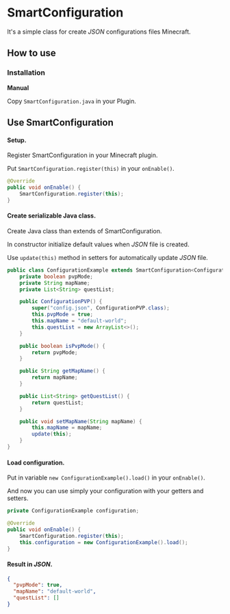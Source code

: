 # SmartConfiguration
It's a simple class for create *JSON* configurations files Minecraft.
## How to use

### Installation

**Manual**

Copy `SmartConfiguration.java` in your Plugin.

## Use SmartConfiguration
#### Setup.
Register SmartConfiguration in your Minecraft plugin.

Put `SmartConfiguration.register(this)` in your `onEnable()`.

```java
@Override
public void onEnable() {
    SmartConfiguration.register(this);
}
```

#### Create serializable Java class.
Create Java class than extends of SmartConfiguration.

In constructor initialize default values when *JSON* file is created.

Use `update(this)` method in setters for automatically update *JSON* file. 

```java
public class ConfigurationExample extends SmartConfiguration<ConfigurationExample>{
    private boolean pvpMode;
    private String mapName;
    private List<String> questList;

    public ConfigurationPVP() {
        super("config.json", ConfigurationPVP.class);
        this.pvpMode = true;
        this.mapName = "default-world";
        this.questList = new ArrayList<>();
    }

    public boolean isPvpMode() {
        return pvpMode;
    }

    public String getMapName() {
        return mapName;
    }

    public List<String> getQuestList() {
        return questList;
    }

    public void setMapName(String mapName) {
        this.mapName = mapName;
        update(this);
    }
}
```
#### Load configuration.
Put in variable `new ConfigurationExample().load()` in your `onEnable()`.

And now you can use simply your configuration with your getters and setters.

```java
private ConfigurationExample configuration;

@Override
public void onEnable() {
    SmartConfiguration.register(this);
    this.configuration = new ConfigurationExample().load();
}
```

#### Result in *JSON*.
```json
{
  "pvpMode": true,
  "mapName": "default-world",
  "questList": []
}
```



